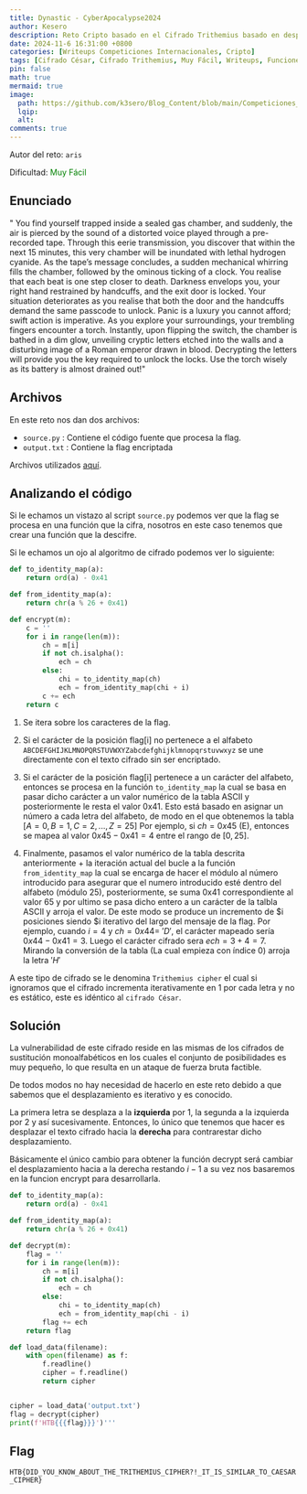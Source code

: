 ```yaml
---
title: Dynastic - CyberApocalypse2024
author: Kesero
description: Reto Cripto basado en el Cifrado Trithemius basado en desplacamientos incrementales.
date: 2024-11-6 16:31:00 +0800
categories: [Writeups Competiciones Internacionales, Cripto]
tags: [Cifrado César, Cifrado Trithemius, Muy Fácil, Writeups, Funciones Encrypt/Decrypt]
pin: false
math: true
mermaid: true
image:
  path: https://github.com/k3sero/Blog_Content/blob/main/Competiciones_Internacionales_Writeups/2024/Cripto/CyberApocalypse2024/Dynastic/Dynastic.png?raw=true
  lqip: 
  alt: 
comments: true
---
```


Autor del reto: `aris`

Dificultad: <font color=green>Muy Fácil</font>

## Enunciado

" You find yourself trapped inside a sealed gas chamber, and suddenly, the air is pierced by the sound of a distorted voice played through a pre-recorded tape. Through this eerie transmission, you discover that within the next 15 minutes, this very chamber will be inundated with lethal hydrogen cyanide. As the tape’s message concludes, a sudden mechanical whirring fills the chamber, followed by the ominous ticking of a clock. You realise that each beat is one step closer to death. Darkness envelops you, your right hand restrained by handcuffs, and the exit door is locked. Your situation deteriorates as you realise that both the door and the handcuffs demand the same passcode to unlock. Panic is a luxury you cannot afford; swift action is imperative. As you explore your surroundings, your trembling fingers encounter a torch. Instantly, upon flipping the switch, the chamber is bathed in a dim glow, unveiling cryptic letters etched into the walls and a disturbing image of a Roman emperor drawn in blood. Decrypting the letters will provide you the key required to unlock the locks. Use the torch wisely as its battery is almost drained out!"

## Archivos

En este reto nos dan dos archivos:

- `source.py` : Contiene el código fuente que procesa la flag.
- `output.txt` : Contiene la flag encriptada

Archivos utilizados [aquí](https://github.com/k3sero/Blog_Content/tree/main/Competiciones_Internacionales_Writeups/2024/Cripto/CyberApocalypse2024/Dynastic).

## Analizando el código

Si le echamos un vistazo al script `source.py` podemos ver que la flag se procesa en una función que la cifra, nosotros en este caso tenemos que crear una función que la descifre.

Si le echamos un ojo al algoritmo de cifrado podemos ver lo siguiente:

```python
def to_identity_map(a):
    return ord(a) - 0x41

def from_identity_map(a):
    return chr(a % 26 + 0x41)

def encrypt(m):
    c = ''
    for i in range(len(m)):
        ch = m[i]
        if not ch.isalpha():
            ech = ch
        else:
            chi = to_identity_map(ch)
            ech = from_identity_map(chi + i)
        c += ech
    return c
```

1. Se itera sobre los caracteres de la flag.
2. Si el carácter de la posición flag[i] no pertenece a el alfabeto `ABCDEFGHIJKLMNOPQRSTUVWXYZabcdefghijklmnopqrstuvwxyz` se une directamente con el texto cifrado sin ser encriptado.
3. Si el carácter de la posición flag[i] pertenece a un carácter del alfabeto, entonces se procesa en la función `to_identity_map` la cual se basa en pasar dicho carácter a un valor numérico de la tabla ASCII y posteriormente le resta el valor 0x41.
Esto está basado en asignar un número a cada letra del alfabeto, de modo en el que obtenemos la tabla $[A=0, B=1, C=2, ..., Z=25]$
Por ejemplo, si $ch = 0x45$ (E), entonces se mapea al valor $0x45 - 0x41 = 4$ entre el rango de $[0, 25]$.

4. Finalmente, pasamos el valor numérico de la tabla descrita anteriormente + la iteración actual del bucle a la función `from_identity_map` la cual se encarga de hacer el módulo al número introducido para asegurar que el numero introducido esté dentro del alfabeto (módulo 25), posteriormente, se suma 0x41 correspondiente al valor 65 y por ultimo se pasa dicho entero a un carácter de la talbla ASCII y arroja el valor.
De este modo se produce un incremento de $i posiciones siendo $i iterativo del largo del mensaje de la flag.
Por ejemplo, cuando $i = 4$ y $ch = 0x44 = \ 'D'$, el carácter mapeado sería $0x44 - 0x41 = 3$. Luego el carácter cifrado sera $ech = 3 + 4 = 7$. Mirando la conversión de la tabla (La cual empieza con índice 0) arroja la letra $'H'$

A este tipo de cifrado se le denomina `Trithemius cipher` el cual si ignoramos que el cifrado incrementa iterativamente en 1 por cada letra y no es estático, este es idéntico al `cifrado César`.

## Solución

La vulnerabilidad de este cifrado reside en las mismas de los cifrados de sustitución monoalfabéticos en los cuales el conjunto de posibilidades es muy pequeño, lo que resulta en un ataque de fuerza bruta factible.

De todos modos no hay necesidad de hacerlo en este reto debido a que sabemos que el desplazamiento es iterativo y es conocido.

La primera letra se desplaza a la **izquierda** por 1, la segunda a la izquierda por 2 y así sucesivamente.
Entonces, lo único que tenemos que hacer es desplazar el texto cifrado hacia la **derecha** para contrarestar dicho desplazamiento.

Básicamente el único cambio para obtener la función decrypt será cambiar el desplazamiento hacia a la derecha restando $i - 1$ a su vez nos basaremos en la funcion encrypt para desarrollarla.


```python
def to_identity_map(a):
    return ord(a) - 0x41

def from_identity_map(a):
    return chr(a % 26 + 0x41)

def decrypt(m):
    flag = ''
    for i in range(len(m)):
        ch = m[i]
        if not ch.isalpha():
            ech = ch
        else:
            chi = to_identity_map(ch)
            ech = from_identity_map(chi - i)
        flag += ech
    return flag

def load_data(filename):
    with open(filename) as f:
        f.readline()
        cipher = f.readline()
        return cipher


cipher = load_data('output.txt')
flag = decrypt(cipher)
print(f'HTB{{{flag}}}')'''
```

## Flag

`HTB{DID_YOU_KNOW_ABOUT_THE_TRITHEMIUS_CIPHER?!_IT_IS_SIMILAR_TO_CAESAR_CIPHER}`